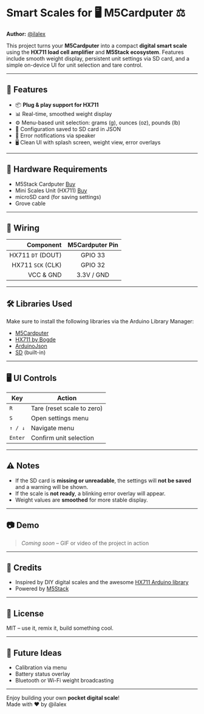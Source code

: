 # Smart Scales for 🖥️ M5Cardputer ⚖️

**Author:** [@ilalex](https://github.com/jean-louis1776)

This project turns your **M5Cardputer** into a compact **digital smart scale** using the **HX711 load cell amplifier** and **M5Stack ecosystem**. Features include smooth weight display, persistent unit settings via SD card, and a simple on-device UI for unit selection and tare control.

---

## 🚀 Features

- 📦 **Plug & play support for HX711**
- 📊 Real-time, smoothed weight display
- ⚙️ Menu-based unit selection: grams (g), ounces (oz), pounds (lb)
- 💾 Configuration saved to SD card in JSON
- 🎵 Error notifications via speaker
- 🖥️ Clean UI with splash screen, weight view, error overlays

---

## 🧰 Hardware Requirements

- M5Stack Cardputer [Buy](https://shop.m5stack.com/products/m5cardputer)
- Mini Scales Unit (HX711) [Buy](https://shop.m5stack.com/products/mini-scales-unit-hx711)
- microSD card (for saving settings)
- Grove cable

---

## 🔌 Wiring

| Component | M5Cardputer Pin |
|----------:|:---------------:|
| HX711 `DT` (DOUT) | GPIO 33 |
| HX711 `SCK` (CLK) | GPIO 32 |
| VCC & GND | 3.3V / GND     |

---

## 🛠️ Libraries Used

Make sure to install the following libraries via the Arduino Library Manager:

- [M5Cardputer](https://github.com/m5stack/M5Cardputer)
- [HX711 by Bogde](https://github.com/bogde/HX711)
- [ArduinoJson](https://arduinojson.org/)
- [SD](https://www.arduino.cc/en/Reference/SD) (built-in)

---

## 🖥️ UI Controls

| Key | Action |
|-----|--------|
| `R` | Tare (reset scale to zero) |
| `S` | Open settings menu |
| `↑ / ↓` | Navigate menu |
| `Enter` | Confirm unit selection |

---

## ⚠️ Notes

- If the SD card is **missing or unreadable**, the settings will **not be saved** and a warning will be shown.
- If the scale is **not ready**, a blinking error overlay will appear.
- Weight values are **smoothed** for more stable display.

---

## 📷 Demo

> _Coming soon_ – GIF or video of the project in action

---

## 🙌 Credits

- Inspired by DIY digital scales and the awesome [HX711 Arduino library](https://github.com/bogde/HX711)
- Powered by [M5Stack](https://m5stack.com)

---

## 📜 License

MIT – use it, remix it, build something cool.

---

## 🧠 Future Ideas

- Calibration via menu
- Battery status overlay
- Bluetooth or Wi-Fi weight broadcasting

---

Enjoy building your own **pocket digital scale**!  
Made with ❤️ by @ilalex
